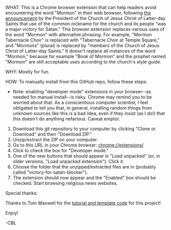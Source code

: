 WHAT: 
This is a Chrome browser extension that can help readers avoid encountering the word "Mormon" in their web browser, following [the announcement](https://www.sltrib.com/religion/2018/10/07/members-offend-jesus/) by the President of the Church of Jesus Christ of Latter-day Saints that use of the common nickname for the church and its people "was a major victory for Satan." This browser extension replaces various uses of the word \"Mormon\" with alternative phrasing. For example, "Mormon Tabernacle Choir" is replaced with "Tabernacle Choir at Temple Square," and "Mormons" (plural) is replaced by "members of the Church of Jesus Christ of Latter-day Saints." It doesn't replace all instances of the word "Mormon," because for example "Book of Mormon" and the prophet named "Mormon" are still acceptable uses according to the church's style guide.

WHY:
Mostly for fun.

HOW:
To manually install from this GitHub repo, follow these steps:

* Note: enabling "developer mode" extensions in your browser--as needed for manual install--is risky. Chrome may remind you to be worried about that. As a conscientious computer scientist, I feel obligated to tell you that, in general, installing random things from unknown sources like this is a bad idea, even if they insist (as I do!) that this doesn't do anything nefarious. Caveat emptor.

1. Download this git repository to your computer by clicking "Clone or Download" and then "Download ZIP." 
2. Unzip/extract the ZIP on your computer.
3. Go to this URL in your Chrome browser: [chrome://extensions/](chrome://extensions/)
4. Click to check the box for "Developer mode."
5. One of the new buttons that should appear is "Load unpacked" (or, in older versions, "Load unpacked extension"). Click it. 
6. Choose the folder that the unzipped/extracted files are in (probably called "victory-for-satan-blocker").
7. The extension should now appear and the "Enabled" box should be checked. Start browsing religious news websites.


Special thanks:

Thanks to Tom Maxwell for the [tutorial and template code](https://9to5google.com/2015/06/14/how-to-make-a-chrome-extensions/) for this project! 

Enjoy!

-CBL
